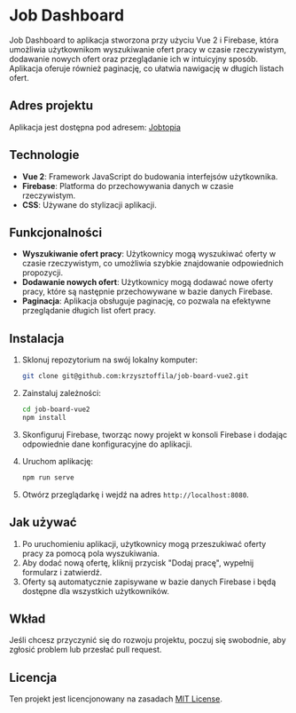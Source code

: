 # Job Dashboard

Job Dashboard to aplikacja stworzona przy użyciu Vue 2 i Firebase, która umożliwia użytkownikom wyszukiwanie ofert pracy w czasie rzeczywistym, dodawanie nowych ofert oraz przeglądanie ich w intuicyjny sposób. Aplikacja oferuje również paginację, co ułatwia nawigację w długich listach ofert.

## Adres projektu

Aplikacja jest dostępna pod adresem: [Jobtopia](https://jobtopia.netlify.app/)

## Technologie

- **Vue 2**: Framework JavaScript do budowania interfejsów użytkownika.
- **Firebase**: Platforma do przechowywania danych w czasie rzeczywistym.
- **CSS**: Używane do stylizacji aplikacji.

## Funkcjonalności

- **Wyszukiwanie ofert pracy**: Użytkownicy mogą wyszukiwać oferty w czasie rzeczywistym, co umożliwia szybkie znajdowanie odpowiednich propozycji.
- **Dodawanie nowych ofert**: Użytkownicy mogą dodawać nowe oferty pracy, które są następnie przechowywane w bazie danych Firebase.
- **Paginacja**: Aplikacja obsługuje paginację, co pozwala na efektywne przeglądanie długich list ofert pracy.

## Instalacja

1. Sklonuj repozytorium na swój lokalny komputer:

   ```bash
   git clone git@github.com:krzysztoffila/job-board-vue2.git
   ```

2. Zainstaluj zależności:

   ```bash
   cd job-board-vue2
   npm install
   ```

3. Skonfiguruj Firebase, tworząc nowy projekt w konsoli Firebase i dodając odpowiednie dane konfiguracyjne do aplikacji.

4. Uruchom aplikację:

   ```bash
   npm run serve
   ```

5. Otwórz przeglądarkę i wejdź na adres `http://localhost:8080`.

## Jak używać

1. Po uruchomieniu aplikacji, użytkownicy mogą przeszukiwać oferty pracy za pomocą pola wyszukiwania.
2. Aby dodać nową ofertę, kliknij przycisk "Dodaj pracę", wypełnij formularz i zatwierdź.
3. Oferty są automatycznie zapisywane w bazie danych Firebase i będą dostępne dla wszystkich użytkowników.

## Wkład

Jeśli chcesz przyczynić się do rozwoju projektu, poczuj się swobodnie, aby zgłosić problem lub przesłać pull request.

## Licencja

Ten projekt jest licencjonowany na zasadach [MIT License](LICENSE).
